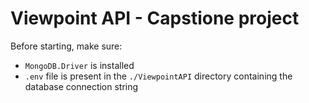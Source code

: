 # Viewpoint API - Capstione project

Before starting, make sure: 
- `MongoDB.Driver` is installed
- `.env` file is present in the `./ViewpointAPI` directory containing the database connection string
